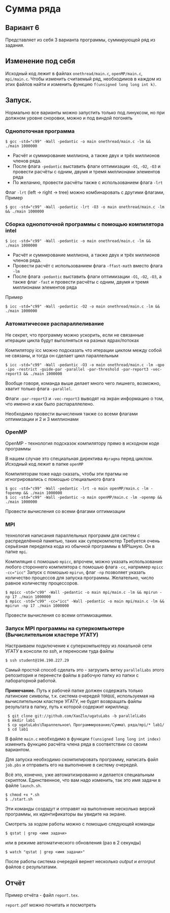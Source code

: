 # Сумма ряда
## Вариант 6

Представляет из себя 3 варианта программы, суммирующей ряд из задания.

## Изменение под себя

Исходный код лежит в файлах `onethread/main.c`, `openMP/main.c`, `mpi/main.c`. Чтобы изменить считаемый ряд, необходимов в каждом из этих файлов найти и изменить функцию `f(unsigned long long int k)`.

## Запуск.

Нормально все варианты можно запустить только под линуксом, но при должном уровне сноровки, можно и под виндой погонять

### Однопоточная программа

    $ gcc -std="c99" -Wall -pedantic -o main onethread/main.c -lm && ./main 1000000

* Расчёт и суммирование миллиона, а также двух и трёх миллионов членов ряда.
* После флага `-pedantic` выставить флаги оптимизации `-O1`, `-O2`, `-O3` и провести расчёты с одним, двумя и тремя миллионами элементов ряда
* По желанию, провести расчёты также с использованием флага `-lrt`

Флаг `-lrt` (left -> right -> tree) можно комбинаровать с другими флагами, Пример

    $ gcc -std="c99" -Wall -pedantic -lrt -O3 -o main onethread/main.c -lm && ./main 1000000

### Сборка однопоточной программы с помощью компилятора intel

    $ icc -std="c99" -Wall -pedantic -o main onethread/main.c -lm && ./main 1000000

* Расчёт и суммирование миллиона, а также двух и трёх миллионов членов ряда.
* Провести расчёт с использованием флага `-ffast-math` вместо флага `-lm`
* После флага `-pedantic` выставить флаги оптимизации `-O1`, `-O2`, `-O3`, а также флаг `-fast` и провести расчёты с одним, двумя и тремя миллионами элементов ряда

Пример

    $ icc -std="c99" -Wall -pedantic -O2 -o main onethread/main.c -lm && ./main 1000000

### Автоматичесоке распараллеливание
Не секрет, что программу можно ускорить, если не связанные итерации цикла будут выполняться на разных ядрах/потоках

Компилятору icc можно подсказать что итерации циклом между собой не связаны, и тогда он сделает цикл параллельным

    $ icc -std="c99" -Wall -pedantic -O3 -o main onethread/main.c -lm -qpo -ipo -restrict -guide-par -parallel -par-threshold -par-report3 -vec-report3 && ./main 1000000
	
Вообще говоря, команда выше делает много чего лишнего, возможно, хватит только флага `-parallel`.

Флаги `-par-report3` и `-vec-report3` выводят на экран информацию о том, что именно и как было распараллелено.

Необходимо провести вычисления также со всеми флагами оптимизации и 2 и 3 миллионами
 
### OpenMP
OpenMP - технология подсказок компилятору прямо в исходном коде программы

В нашем случае это специальная директива `#pragma` перед циклом. Исходный код лежит в папке `openMP`

Компиляторам тоже надо сказать, чтобы эти прагмы не игногрировались с помощью специального флага

    $ gcc -std="c99" -Wall -pedantic -lrt -o main openMP/main.c -lm -fopenmp && ./main 1000000
    $ icc -std="c99" -Wall -pedantic -o main openMP/main.c -lm -openmp && ./main 1000000

Провести вычисления со всеми флагами оптимизации

### MPI
технология написания параллельных программ для систем с распределённой памятью, таких как суперкомпютер
Требуется очень серьёзная переделка кода из обычной программы в MPIшную. Он в папке `mpi`.

Компиляция с помошью `mpicc`, впрочем, можно указать использование любого стороннего компилятора с помошью флага `-cc`, напрммер `mpicc -cc="icc"`
Запуск с помошью `mpirun`, флаг `-np` позволяет указать количество процессов для запуска программы. Желательно, число равное количеству процессоров.

    $ mpicc -std="c99" -Wall -pedantic -o main mpi/main.c -lm && mpirun -np 17 ./main 1000000
    $ mpicc -std="c99" -cc="icc" -Wall -pedantic -o main mpi/main.c -lm && mpirun -np 17 ./main 1000000
	
Провести вычисления со всеми оптимизациями.

### Запуск MPI программы на суперкомпьютере (Вычислительном кластере УГАТУ)

Настраиваем подключение к суперкомпьютеру из локальной сети УГАТУ в консоли _по ssh_, и переносим туда файлы

    $ ssh student@194.190.227.29

Самый простой способ сделать это - загрузить ветку `parallelLabs` этого репозитория и перенести файлы в рабочую папку из папки с лабораторной работой.

__Примечание.__ Путь к рабочей папке должен содержать только латинские символы, т.к. система очередей `TORQUE`, используемая на вычислительном кластере УГАТУ,
не будет возвращать файлы результата в папку, путь к которой содержит кириллицу.

     $ git clone git://github.com/XaoZlo/ugatuLabs -b parallelLabs
     $ mkdir lab1
     $ cp ugatuLabs\Параллельное\ Программирование/Сумма\ ряда/mpi/* lab1/
     $ cd lab1

В файле `main.c` необходимо в функции `f(unsigned long long int index)` изменить функцию расчёта члена ряда в соответствии со своим вариантом.

Для запуска необходимо скомпилировать программу, написать файл `job.pbs` и отправить его на выполнение в систему очередей.

Всё это, конечно, уже автоматизированно и делается специальным скриптом.
Единственное, что вам надо изменить, так это имя задачи в файле `launch.sh`.

    $ chmod +x *.sh
    $ ./start.sh

Эти команды создадут и отправят на выполнение несколько версий программы, их идентификаторы вы увидите на экране.

Смотреть за ходом работы можно с помощью следующей команды

    $ qstat | grep <имя задачи>

или в режиме автоматического обновления (раз в 2 секунды)

    $ watch "qstat | grep <имя задачи>"

После работы система очередей вернет несколько _output_ и _errorput_ файлов с результатами.

## Отчёт
Пример отчёта - файл `report.tex`.

`report.pdf` можно почитать и посмотреть
